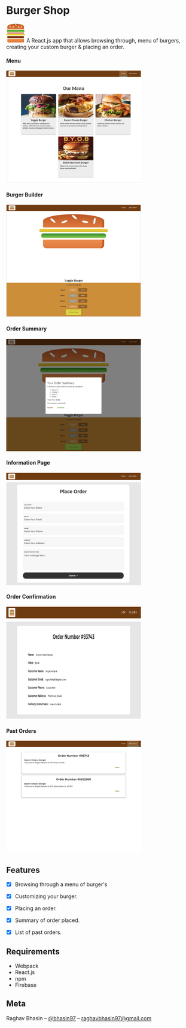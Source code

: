 # Burger Shop

<img src="img/logo.png" width="50" height="50">
A React.js app that allows browsing through, menu of burgers, creating your custom burger & placing an order.



#### Menu
<kbd><img src="img/menu.png" width="360" height="300"></kbd>

#### Burger Builder
<kbd><img src="img/builder.png" width="360" height="300"></kbd>

#### Order Summary
<kbd><img src="img/orderSummary.png" width="360" height="300"></kbd>

#### Information Page
<kbd><img src="img/info.png" width="360" height="300"></kbd>

#### Order Confirmation
<kbd><img src="img/confirmation.png" width="360" height="300"></kbd>

#### Past Orders
<kbd><img src="img/past.png" width="360" height="300"></kbd>

## Features
- [x] Browsing through a menu of burger's
- [x] Customizing your burger.
- [x] Placing an order.
- [x] Summary of order placed.
- [x] List of past orders.


## Requirements

- Webpack
- React.js
- npm
- Firebase



## Meta

Raghav Bhasin – [@bhasin97](https://github.com/raghavbhasin97) – raghavbhasin97@gmail.com


